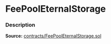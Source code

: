 # FeePoolEternalStorage

### Description <a id="description"></a>

**Source:** [contracts/FeePoolEternalStorage.sol](https://github.com/perifinance/peri-finance/blob/master/contracts/FeePoolEternalStorage.sol)

